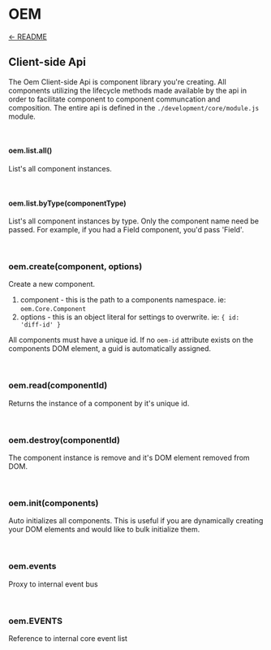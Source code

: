 # OEM

[&larr; README](../README.md)

## Client-side Api
The Oem Client-side Api is component library you're creating. All components utilizing the lifecycle methods made available by the api in order to facilitate component to component communcation and composition. The entire api is defined in the `./development/core/module.js` module.

<br/>

#### oem.list.all()
List's all component instances.

<br/>

#### oem.list.byType(componentType)
List's all component instances by type. Only the component name need be passed. For example, if you had a Field component, you'd pass 'Field'.

<br/>

### oem.create(component, options)
Create a new component.

1. component - this is the path to a components namespace. ie: `oem.Core.Component`
1. options - this is an object literal for settings to overwrite. ie: `{ id: 'diff-id' }`

All components must have a unique id. If no `oem-id` attribute exists on the components DOM element, a guid is automatically assigned. 

<br/>

### oem.read(componentId)
Returns the instance of a component by it's unique id.

<br/>

### oem.destroy(componentId)
The component instance is remove and it's DOM element removed from DOM.

<br/>

### oem.init(components)
Auto initializes all components. This is useful if you are dynamically creating your DOM elements and would like to bulk initialize them.

<br/>

### oem.events
Proxy to internal event bus

<br/>

### oem.EVENTS
Reference to internal core event list